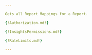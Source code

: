 ```yaml
---

Gets all Report Mappings for a Report.

{!Authorization.md!}

{!InsightsPermissions.md!}

{!RateLimits.md!}

---
```

